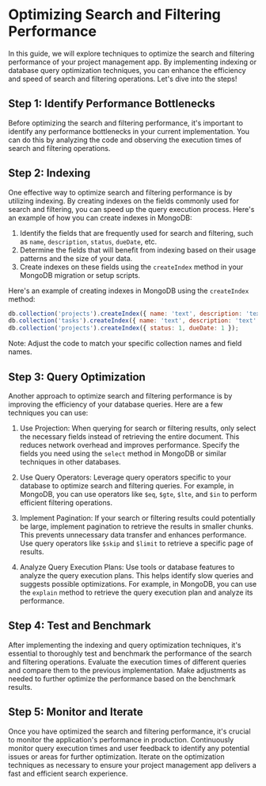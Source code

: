 # Optimizing Search and Filtering Performance

In this guide, we will explore techniques to optimize the search and filtering performance of your project management app. By implementing indexing or database query optimization techniques, you can enhance the efficiency and speed of search and filtering operations. Let's dive into the steps!

## Step 1: Identify Performance Bottlenecks

Before optimizing the search and filtering performance, it's important to identify any performance bottlenecks in your current implementation. You can do this by analyzing the code and observing the execution times of search and filtering operations.

## Step 2: Indexing

One effective way to optimize search and filtering performance is by utilizing indexing. By creating indexes on the fields commonly used for search and filtering, you can speed up the query execution process. Here's an example of how you can create indexes in MongoDB:

1. Identify the fields that are frequently used for search and filtering, such as `name`, `description`, `status`, `dueDate`, etc.
2. Determine the fields that will benefit from indexing based on their usage patterns and the size of your data.
3. Create indexes on these fields using the `createIndex` method in your MongoDB migration or setup scripts.

Here's an example of creating indexes in MongoDB using the `createIndex` method:

```javascript
db.collection('projects').createIndex({ name: 'text', description: 'text' });
db.collection('tasks').createIndex({ name: 'text', description: 'text' });
db.collection('projects').createIndex({ status: 1, dueDate: 1 });
```

Note: Adjust the code to match your specific collection names and field names.

## Step 3: Query Optimization

Another approach to optimize search and filtering performance is by improving the efficiency of your database queries. Here are a few techniques you can use:

1. Use Projection: When querying for search or filtering results, only select the necessary fields instead of retrieving the entire document. This reduces network overhead and improves performance. Specify the fields you need using the `select` method in MongoDB or similar techniques in other databases.

2. Use Query Operators: Leverage query operators specific to your database to optimize search and filtering queries. For example, in MongoDB, you can use operators like `$eq`, `$gte`, `$lte`, and `$in` to perform efficient filtering operations.

3. Implement Pagination: If your search or filtering results could potentially be large, implement pagination to retrieve the results in smaller chunks. This prevents unnecessary data transfer and enhances performance. Use query operators like `$skip` and `$limit` to retrieve a specific page of results.

4. Analyze Query Execution Plans: Use tools or database features to analyze the query execution plans. This helps identify slow queries and suggests possible optimizations. For example, in MongoDB, you can use the `explain` method to retrieve the query execution plan and analyze its performance.

## Step 4: Test and Benchmark

After implementing the indexing and query optimization techniques, it's essential to thoroughly test and benchmark the performance of the search and filtering operations. Evaluate the execution times of different queries and compare them to the previous implementation. Make adjustments as needed to further optimize the performance based on the benchmark results.

## Step 5: Monitor and Iterate

Once you have optimized the search and filtering performance, it's crucial to monitor the application's performance in production. Continuously monitor query execution times and user feedback to identify any potential issues or areas for further optimization. Iterate on the optimization techniques as necessary to ensure your project management app delivers a fast and efficient search experience.

